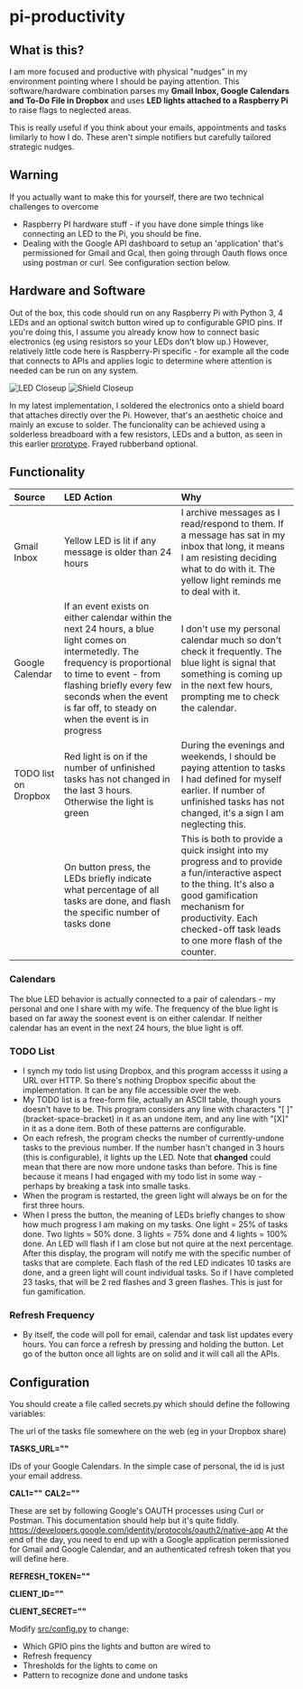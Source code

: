 # pi-productivity





## What is this?
I am more focused and productive with physical "nudges" in my environment pointing where I should be paying attention. This software/hardware combination parses my **Gmail Inbox, Google Calendars and To-Do File in Dropbox** and uses **LED lights attached to a Raspberry Pi** to raise flags to neglected areas.

This is really useful if you think about your emails, appointments and tasks limilarly to how I do. These aren't simple notifiers but carefully tailored strategic nudges.

## Warning
If you actually want to make this for yourself, there are two technical challenges to overcome
- Raspberry PI hardware stuff - if you have done simple things like connecting an LED to the Pi, you should be fine.
- Dealing with the Google API dashboard to setup an 'application' that's permissioned for Gmail and Gcal, then going through Oauth flows once using postman or curl. See configuration section below.


## Hardware and Software
Out of the box, this code should run on any Raspberry Pi with Python 3, 4 LEDs and an optional switch button wired up to configurable GPIO pins. If you're doing this, I assume you already know how to connect basic electronics (eg using resistors so your LEDs don't blow up.) However, relatively little code here is Raspberry-Pi specific - for example all the code that connects to APIs and applies logic to determine where attention is needed can be run on any system.

![LED Closeup](pics/led-closeup.png)
![Shield Closeup](pics/shield-closeup.png)

In my latest implementation, I soldered the electronics onto a shield board that attaches directly over the Pi. However, that's an aesthetic choice and mainly an excuse to solder. The funcionality can be achieved using a solderless breadboard with a few resistors, LEDs and a button, as seen in this earlier [prorotype](pics/breadboard-closeup.png). Frayed rubberband optional.



## Functionality

| Source | LED Action | Why |
| :--- | :--- | :--- |
| Gmail Inbox | Yellow LED is lit if any message is older than 24 hours | I archive messages as I read/respond to them. If a message has sat in my inbox that long, it means I am resisting deciding what to do with it. The yellow light reminds me to deal with it.
| Google Calendar | If an event exists on either calendar within the next 24 hours, a blue light comes on intermetedly. The frequency is proportional to time to event - from flashing briefly every few seconds when the event is far off, to steady on when the event is in progress | I don't use my personal calendar much so don't check it frequently. The blue light is signal that something is coming up in the next few hours, prompting me to check the calendar. 
| TODO list on Dropbox | Red light is on if the number of unfinished tasks has not changed in the last 3 hours. Otherwise the light is green | During the evenings and weekends, I should be paying attention to tasks I had defined for myself earlier. If number of unfinished tasks has not changed, it's a sign I am neglecting this.
| | On button press, the LEDs briefly indicate what percentage of all tasks are done, and flash the specific number of tasks done | This is both to provide a quick insight into my progress and to provide a fun/interactive aspect to the thing. It's also a good gamification mechanism for productivity. Each checked-off task leads to one more flash of the counter. 

### Calendars
The blue LED behavior is actually connected to a pair of calendars - my personal and one I share with my wife. The frequency of the blue light is based on far away the soonest event is on either calendar. If neither calendar has an event in the next 24 hours, the blue light is off.

### TODO List
- I synch my todo list using Dropbox, and this program accesss it using a URL over HTTP. So there's nothing Dropbox specific about the implementation. It can be any file accessible over the web.
- My TODO list is a free-form file, actually an ASCII table, though yours doesn't have to be. This program considers any line with characters "[ ]" (bracket-space-bracket) in it as an undone item, and any line with "[X]" in it as a done item.  Both of these patterns are configurable.
- On each refresh, the program checks the number of currently-undone tasks to the previous number. If the number hasn't changed in 3 hours (this is configurable), it lights up the LED. Note that __changed__ could mean that there are now more undone tasks than before. This is fine because it means I had engaged with my todo list in some way - perhaps by breaking a task into smalle tasks.
- When the program is restarted, the green light will always be on for the first three hours.
- When I press the button, the meaning of LEDs briefly changes to show how much progress I am making on my tasks. One light = 25% of tasks done. Two lights = 50% done. 3 lights = 75% done and 4 lights = 100% done. An LED will flash if I am close but not quire at the next percentage. After this display, the program will notify me with the specific number of tasks that are complete. Each flash of the red LED indicates 10 tasks are done, and a green light will count individual tasks. So if I have completed 23 tasks, that will be 2 red flashes and 3 green flashes. This is just for fun gamification.

### Refresh Frequency
- By itself, the code will poll for email, calendar and task list updates every hours. You can force a refresh by pressing and holding the button. Let go of the button once all lights are on solid and it will call all the APIs.

## Configuration
You should create a file called secrets.py which should define the following variables:

The url of the tasks file somewhere on the web (eg in your Dropbox share)

**TASKS_URL=""**

IDs of your Google Calendars. In the simple case of personal, the id is just your email address.

**CAL1=""**
**CAL2=""**

These are set by following Google's OAUTH processes using Curl or Postman.
This documentation should help but it's quite fiddly.
https://developers.google.com/identity/protocols/oauth2/native-app
At the end of the day, you need to end up with a Google application
permissioned for Gmail and Google Calendar, and an authenticated
refresh token that you will define here.

**REFRESH_TOKEN=""**

**CLIENT_ID=""**

**CLIENT_SECRET=""**






Modify [src/config.py](src/config.py) to change:
- Which GPIO pins the lights and button are wired to
- Refresh frequency
- Thresholds for the lights to come on
- Pattern to recognize done and undone tasks


